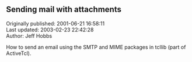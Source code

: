 ## Sending mail with attachments  
Originally published: 2001-06-21 16:58:11  
Last updated: 2003-02-23 22:42:28  
Author: Jeff Hobbs  
  
How to send an email using the SMTP and MIME packages in tcllib (part of ActiveTcl).